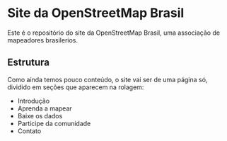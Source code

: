 # Site da OpenStreetMap Brasil

Este é o repositório do site da OpenStreetMap Brasil, uma associação de mapeadores brasilerios.

## Estrutura

Como ainda temos pouco conteúdo, o site vai ser de uma página só, dividido em seções que aparecem na rolagem:

* Introdução
* Aprenda a mapear
* Baixe os dados
* Participe da comunidade
* Contato
